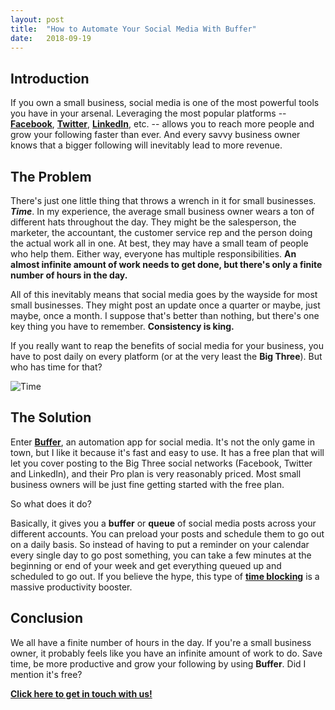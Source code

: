 ```yaml
---
layout: post
title:  "How to Automate Your Social Media With Buffer"
date:   2018-09-19
---
```


## Introduction

If you own a small business, social media is one of the most powerful tools you have in your arsenal.  Leveraging the most popular platforms -- [**Facebook**](https://facebook.com), [**Twitter**](https://twitter.com), [**LinkedIn**](https://www.linkedin.com), etc. -- allows you to reach more people and grow your following faster than ever.  And every savvy business owner knows that a bigger following will inevitably lead to more revenue.

## The Problem

There's just one little thing that throws a wrench in it for small businesses.  ***Time***.  In my experience, the average small business owner wears a ton of different hats throughout the day.  They might be the salesperson, the marketer, the accountant, the customer service rep and the person doing the actual work all in one.  At best, they may have a small team of people who help them.  Either way, everyone has multiple responsibilities.  **An almost infinite amount of work needs to get done, but there's only a finite number of hours in the day.**

All of this inevitably means that social media goes by the wayside for most small businesses.  They might post an update once a quarter or maybe, just maybe, once a month.  I suppose that's better than nothing, but there's one key thing you have to remember.  **Consistency is king.**

If you really want to reap the benefits of social media for your business, you have to post daily on every platform (or at the very least the **Big Three**).  But who has time for that?

<img src="https://media.giphy.com/media/bWM2eWYfN3r20/giphy.gif" alt="Time">

## The Solution

Enter [**Buffer**](https://buffer.com), an automation app for social media.  It's not the only game in town, but I like it because it's fast and easy to use.  It has a free plan that will let you cover posting to the Big Three social networks (Facebook, Twitter and LinkedIn), and their Pro plan is very reasonably priced.  Most small business owners will be just fine getting started with the free plan.

So what does it do?

Basically, it gives you a **buffer** or **queue** of social media posts across your different accounts.  You can preload your posts and schedule them to go out on a daily basis.  So instead of having to put a reminder on your calendar every single day to go post something, you can take a few minutes at the beginning or end of your week and get everything queued up and scheduled to go out.  If you believe the hype, this type of [**time blocking**](https://toggl.com/time-blocking/) is a massive productivity booster.

## Conclusion

We all have a finite number of hours in the day.  If you're a small business owner, it probably feels like you have an infinite amount of work to do.  Save time, be more productive and grow your following by using **Buffer**.  Did I mention it's free?

**<a href="mailto:help@techiesupport.co">Click here to get in touch with us!</a>**
